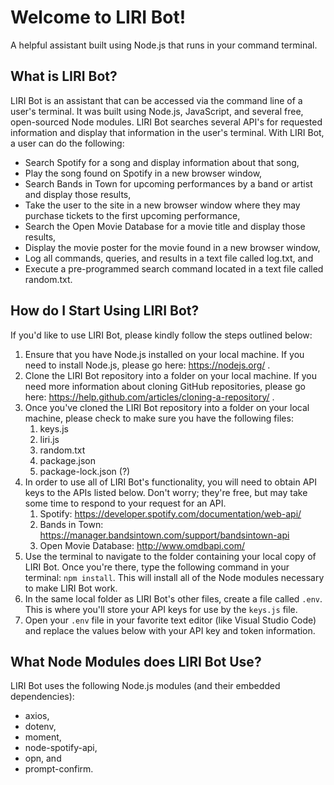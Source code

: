 # Welcome to LIRI Bot!
A helpful assistant built using Node.js that runs in your command terminal.

## What is LIRI Bot?
LIRI Bot is an assistant that can be accessed via the command line of a user's terminal. It was built using Node.js, JavaScript, and several free, open-sourced Node modules. LIRI Bot searches several API's for requested information and display that information in the user's terminal. With LIRI Bot, a user can do the following:
* Search Spotify for a song and display information about that song,
* Play the song found on Spotify in a new browser window,
* Search Bands in Town for upcoming performances by a band or artist and display those results,
* Take the user to the site in a new browser window where they may purchase tickets to the first upcoming performance,
* Search the Open Movie Database for a movie title and display those results,
* Display the movie poster for the movie found in a new browser window,
* Log all commands, queries, and results in a text file called log.txt, and
* Execute a pre-programmed search command located in a text file called random.txt.

## How do I Start Using LIRI Bot?
If you'd like to use LIRI Bot, please kindly follow the steps outlined below:
1. Ensure that you have Node.js installed on your local machine. If you need to install Node.js, please go here: https://nodejs.org/ .
1. Clone the LIRI Bot repository into a folder on your local machine. If you need more information about cloning GitHub repositories, please go here: https://help.github.com/articles/cloning-a-repository/ .
1. Once you've cloned the LIRI Bot repository into a folder on your local machine, please check to make sure you have the following files:
    1. keys.js
    1. liri.js
    1. random.txt
    1. package.json
    1. package-lock.json (?)
1. In order to use all of LIRI Bot's functionality, you will need to obtain API keys to the APIs listed below. Don't worry; they're free, but may take some time to respond to your request for an API.
    1. Spotify: https://developer.spotify.com/documentation/web-api/
    1. Bands in Town: https://manager.bandsintown.com/support/bandsintown-api
    1. Open Movie Database: http://www.omdbapi.com/
1. Use the terminal to navigate to the folder containing your local copy of LIRI Bot. Once you're there, type the following command in your terminal: `npm install`. This will install all of the Node modules necessary to make LIRI Bot work.
1. In the same local folder as LIRI Bot's other files, create a file called `.env`. This is where you'll store your API keys for use by the `keys.js` file.
1. Open your `.env` file in your favorite text editor (like Visual Studio Code) and replace the values below with your API key and token information.

## What Node Modules does LIRI Bot Use?
LIRI Bot uses the following Node.js modules (and their embedded dependencies):
* axios,
* dotenv,
* moment,
* node-spotify-api,
* opn, and
* prompt-confirm.



